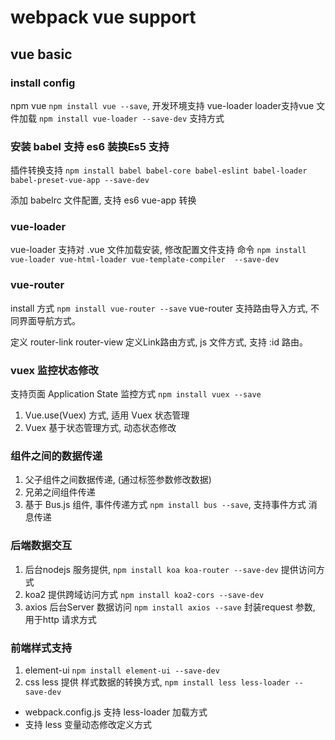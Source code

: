 # webpack vue support

## vue basic

### install config
npm vue ``` npm install vue --save ```, 开发环境支持
vue-loader loader支持vue 文件加载 ``` npm install vue-loader --save-dev ``` 支持方式

### 安装 babel 支持 es6 装换Es5 支持
插件转换支持 ``` npm install babel babel-core babel-eslint babel-loader babel-preset-vue-app --save-dev ```

添加 babelrc 文件配置, 支持 es6 vue-app 转换

### vue-loader 
vue-loader 支持对 .vue 文件加载安装, 修改配置文件支持 
命令 ``` npm install vue-loader vue-html-loader vue-template-compiler  --save-dev ``` 

### vue-router 
install 方式 ``` npm install vue-router --save ``` vue-router 支持路由导入方式, 不同界面导航方式。

定义 router-link router-view 定义Link路由方式, js 文件方式, 支持 :id 路由。

### vuex 监控状态修改
支持页面 Application State 监控方式 ``` npm install vuex --save ``` 
1. Vue.use(Vuex) 方式, 适用 Vuex 状态管理
2. Vuex 基于状态管理方式, 动态状态修改

### 组件之间的数据传递
1. 父子组件之间数据传递, (通过标签参数修改数据)
2. 兄弟之间组件传递
3. 基于 Bus.js 组件, 事件传递方式 ``` npm install bus --save ```, 支持事件方式 消息传递

### 后端数据交互
1. 后台nodejs 服务提供, ``` npm install koa koa-router --save-dev ``` 提供访问方式
2. koa2 提供跨域访问方式 ``` npm install koa2-cors --save-dev ```
3. axios 后台Server 数据访问 ``` npm install axios --save ```
封装request 参数, 用于http 请求方式

### 前端样式支持
1. element-ui ``` npm install element-ui --save-dev ```
2. css less 提供 样式数据的转换方式, ``` npm install less less-loader --save-dev ```
  - webpack.config.js 支持 less-loader 加载方式
  - 支持 less 变量动态修改定义方式

